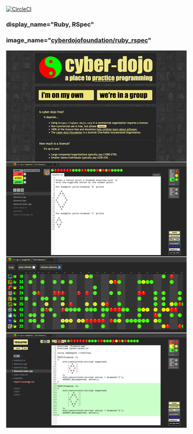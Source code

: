 [![CircleCI](https://circleci.com/gh/cyber-dojo-start-points/ruby-rspec.svg?style=svg)](https://circleci.com/gh/cyber-dojo-start-points/ruby-rspec)

### display_name="Ruby, RSpec"
### image_name="[cyberdojofoundation/ruby_rspec](https://hub.docker.com/repository/docker/cyberdojofoundation/ruby_rspec)"

![cyber-dojo.org home page](https://github.com/cyber-dojo/cyber-dojo/blob/master/shared/home_page_snapshot.png)
